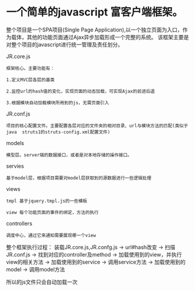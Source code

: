 一个简单的javascript 富客户端框架。
==

整个项目是一个SPA项目(Single Page Application),以一个独立页面为入口，作为载体，其他的功能页面通过Ajax异步加载形成一个完整的系统。
该框架主要是对整个项目的javascript进行统一管理及责任划分。

JR.core.js

    框架核心。主要功能有：

    1.定义MVC层各层的基类

    2.监控url的hash值的变化，实现页面的动态加载，可实现Ajax的前进后退

    3.根据模块自动加载模块所用到的js，无需页面引入

JR.conf.js

    项目的核心配置文件。主要配置各层对应的文件夹的相对目录、url与模块方法的匹配(类似于java  struts1的struts-config.xml配置文件)

models

    模型层。server端的数据接口，或者是对本地存储的操作接口。

servies

    基于model层，根据项目需要对model层获取到的源数据进行一些逻辑处理

views

    tmpl 基于jquery.tmpl.js的一些模板

    view 每个功能页面的事件的绑定，方法的执行

controllers

    调度中心，通过它来通知需要展现哪一个view

整个框架执行过程：
    装载JR.core.js,JR.confg.js -> url#hash改变 -> 扫描JR.conf.js -> 找到对应的controller及method ->  加载使用到的view，并执行
    view的相关方法 -> 加载使用到的service -> 调用service方法 -> 加载使用到的model -> 调用model方法

所以的js文件只会自动加载一次